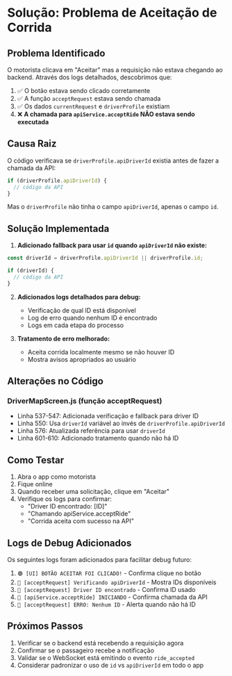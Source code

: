 # Solução: Problema de Aceitação de Corrida

## Problema Identificado

O motorista clicava em "Aceitar" mas a requisição não estava chegando ao backend. Através dos logs detalhados, descobrimos que:

1. ✅ O botão estava sendo clicado corretamente
2. ✅ A função `acceptRequest` estava sendo chamada
3. ✅ Os dados `currentRequest` e `driverProfile` existiam
4. ❌ **A chamada para `apiService.acceptRide` NÃO estava sendo executada**

## Causa Raiz

O código verificava se `driverProfile.apiDriverId` existia antes de fazer a chamada da API:

```javascript
if (driverProfile.apiDriverId) {
  // código da API
}
```

Mas o `driverProfile` não tinha o campo `apiDriverId`, apenas o campo `id`.

## Solução Implementada

1. **Adicionado fallback para usar `id` quando `apiDriverId` não existe:**
```javascript
const driverId = driverProfile.apiDriverId || driverProfile.id;

if (driverId) {
  // código da API
}
```

2. **Adicionados logs detalhados para debug:**
   - Verificação de qual ID está disponível
   - Log de erro quando nenhum ID é encontrado
   - Logs em cada etapa do processo

3. **Tratamento de erro melhorado:**
   - Aceita corrida localmente mesmo se não houver ID
   - Mostra avisos apropriados ao usuário

## Alterações no Código

### DriverMapScreen.js (função acceptRequest)
- Linha 537-547: Adicionada verificação e fallback para driver ID
- Linha 550: Usa `driverId` variável ao invés de `driverProfile.apiDriverId`
- Linha 576: Atualizada referência para usar `driverId`
- Linha 601-610: Adicionado tratamento quando não há ID

## Como Testar

1. Abra o app como motorista
2. Fique online
3. Quando receber uma solicitação, clique em "Aceitar"
4. Verifique os logs para confirmar:
   - "Driver ID encontrado: [ID]"
   - "Chamando apiService.acceptRide"
   - "Corrida aceita com sucesso na API"

## Logs de Debug Adicionados

Os seguintes logs foram adicionados para facilitar debug futuro:

1. `🟢 [UI] BOTÃO ACEITAR FOI CLICADO!` - Confirma clique no botão
2. `🔵 [acceptRequest] Verificando apiDriverId` - Mostra IDs disponíveis
3. `🔵 [acceptRequest] Driver ID encontrado` - Confirma ID usado
4. `🔵 [apiService.acceptRide] INICIANDO` - Confirma chamada da API
5. `🔴 [acceptRequest] ERRO: Nenhum ID` - Alerta quando não há ID

## Próximos Passos

1. Verificar se o backend está recebendo a requisição agora
2. Confirmar se o passageiro recebe a notificação
3. Validar se o WebSocket está emitindo o evento `ride_accepted`
4. Considerar padronizar o uso de `id` vs `apiDriverId` em todo o app